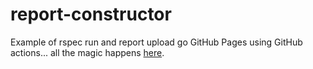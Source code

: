 # report-constructor

Example of rspec run and report upload go GitHub Pages using GitHub actions... all the magic happens [here](.github/workflows/main.yml).